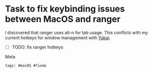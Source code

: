 # Task to fix keybinding issues between MacOS and ranger

I discovered that ranger uses alt-n for tab usage. This conflicts with
my current hotkeys for window management with [Yabai](../103).

- [ ] TODO: fix ranger hotkeys

Meta

    tags: #macOS #fixme
